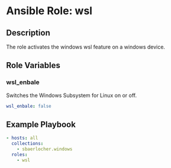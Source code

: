 # Ansible Role: wsl

## Description

The role activates the windows wsl feature on a windows device.

## Role Variables

### wsl_enbale

Switches the Windows Subsystem for Linux on or off.

```yml
wsl_enbale: false
```

## Example Playbook

```yml
- hosts: all
  collections:
    - sbaerlocher.windows
  roles:
    - wsl
```
